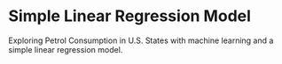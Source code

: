 # Simple Linear Regression Model

Exploring Petrol Consumption in U.S. States with machine learning and a simple linear regression model.
